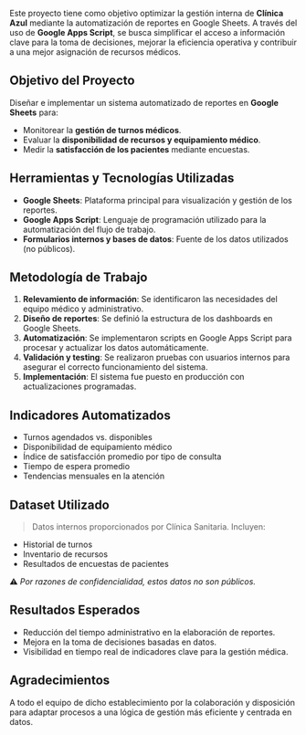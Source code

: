 Este proyecto tiene como objetivo optimizar la gestión interna de **Clínica Azul** mediante la automatización de reportes en Google Sheets. A través del uso de **Google Apps Script**, se busca simplificar el acceso a información clave para la toma de decisiones, mejorar la eficiencia operativa y contribuir a una mejor asignación de recursos médicos.

## Objetivo del Proyecto

Diseñar e implementar un sistema automatizado de reportes en **Google Sheets** para:

- Monitorear la **gestión de turnos médicos**.
- Evaluar la **disponibilidad de recursos y equipamiento médico**.
- Medir la **satisfacción de los pacientes** mediante encuestas.

## Herramientas y Tecnologías Utilizadas

- **Google Sheets**: Plataforma principal para visualización y gestión de los reportes.
- **Google Apps Script**: Lenguaje de programación utilizado para la automatización del flujo de trabajo.
- **Formularios internos y bases de datos**: Fuente de los datos utilizados (no públicos).

## Metodología de Trabajo

1. **Relevamiento de información**: Se identificaron las necesidades del equipo médico y administrativo.
2. **Diseño de reportes**: Se definió la estructura de los dashboards en Google Sheets.
3. **Automatización**: Se implementaron scripts en Google Apps Script para procesar y actualizar los datos automáticamente.
4. **Validación y testing**: Se realizaron pruebas con usuarios internos para asegurar el correcto funcionamiento del sistema.
5. **Implementación**: El sistema fue puesto en producción con actualizaciones programadas.

## Indicadores Automatizados

- Turnos agendados vs. disponibles
- Disponibilidad de equipamiento médico
- Índice de satisfacción promedio por tipo de consulta
- Tiempo de espera promedio
- Tendencias mensuales en la atención

## Dataset Utilizado

> Datos internos proporcionados por Clínica Sanitaria. Incluyen:
- Historial de turnos
- Inventario de recursos
- Resultados de encuestas de pacientes

⚠️ *Por razones de confidencialidad, estos datos no son públicos.*

## Resultados Esperados

- Reducción del tiempo administrativo en la elaboración de reportes.
- Mejora en la toma de decisiones basadas en datos.
- Visibilidad en tiempo real de indicadores clave para la gestión médica.

## Agradecimientos

A todo el equipo de dicho establecimiento por la colaboración y disposición para adaptar procesos a una lógica de gestión más eficiente y centrada en datos.
